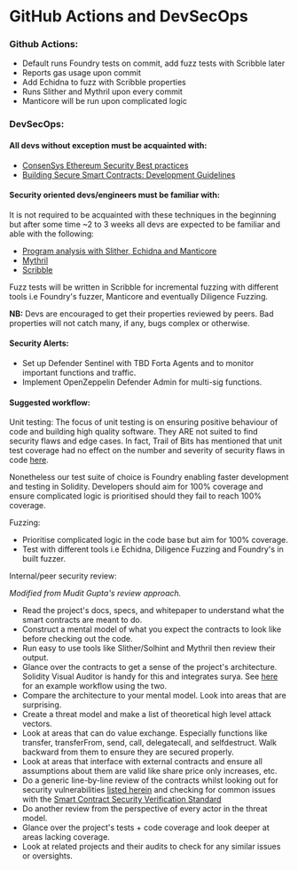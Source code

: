 # GitHub Actions and DevSecOps

### Github Actions: 
- Default runs Foundry tests on commit, add fuzz tests with Scribble later
- Reports gas usage upon commit
- Add Echidna to fuzz with Scribble properties
- Runs Slither and Mythril upon every commit
- Manticore will be run upon complicated logic

### DevSecOps:
#### All devs without exception must be acquainted with:
- [ConsenSys Ethereum Security Best practices](https://consensys.github.io/smart-contract-best-practices/)
- [Building Secure Smart Contracts: Development Guidelines](https://github.com/crytic/building-secure-contracts/tree/master/development-guidelines)

#### Security oriented devs/engineers must be familiar with:

It is not required to be acquainted with these techniques in the beginning but after some time ~2 to 3 weeks all devs are expected to be familiar and able with the following:

- [Program analysis with Slither, Echidna and Manticore](https://github.com/crytic/building-secure-contracts/tree/master/program-analysis)
- [Mythril](https://github.com/ConsenSys/mythril)
- [Scribble](https://docs.scribble.codes/)

Fuzz tests will be written in Scribble for incremental fuzzing with different tools i.e Foundry's fuzzer, Manticore and eventually Diligence Fuzzing.

**NB:** Devs are encouraged to get their properties reviewed by peers. Bad properties will not catch many, if any, bugs complex or otherwise.

#### Security Alerts:

- Set up Defender Sentinel with TBD Forta Agents and to monitor important functions and traffic.
- Implement OpenZeppelin Defender Admin for multi-sig functions.

#### Suggested workflow:

Unit testing:
The focus of unit testing is on ensuring positive behaviour of code and building high quality software. They ARE not suited to find security flaws and edge cases. In fact, Trail of Bits has mentioned that unit test coverage had no effect on the number and severity of security flaws in code [here](https://blog.trailofbits.com/2019/08/08/246-findings-from-our-smart-contract-audits-an-executive-summary/).

Nonetheless our test suite of choice is Foundry enabling faster development and testing in Solidity. Developers should aim for 100% coverage and ensure complicated logic is prioritised should they fail to reach 100% coverage.

Fuzzing:

- Prioritise complicated logic in the code base but aim for 100% coverage.
- Test with different tools i.e Echidna, Diligence Fuzzing and Foundry's in built fuzzer.

Internal/peer security review:

_Modified from Mudit Gupta's review approach._

- Read the project's docs, specs, and whitepaper to understand what the smart contracts are meant to do.
- Construct a mental model of what you expect the contracts to look like before checking out the code.
- Run easy to use tools like Slither/Solhint and Mythril then review their output.
- Glance over the contracts to get a sense of the project's architecture. Solidity Visual Auditor is handy for this and integrates surya. See [here](https://www.youtube.com/watch?v=0FTLC8JnWp0) for an example workflow using the two.
- Compare the architecture to your mental model. Look into areas that are surprising.
- Create a threat model and make a list of theoretical high level attack vectors.
- Look at areas that can do value exchange. Especially functions like transfer, transferFrom, send, call, delegatecall, and selfdestruct. Walk backward from them to ensure they are secured properly.
- Look at areas that interface with external contracts and ensure all assumptions about them are valid like share price only increases, etc.
- Do a generic line-by-line review of the contracts whilst looking out for security vulnerabilities [listed herein](https://github.com/runtimeverification/verified-smart-contracts/wiki/List-of-Security-Vulnerabilities) and checking for common issues with the [Smart Contract Security Verification Standard](https://github.com/securing/SCSVS)
- Do another review from the perspective of every actor in the threat model.
- Glance over the project's tests + code coverage and look deeper at areas lacking coverage.
- Look at related projects and their audits to check for any similar issues or oversights.
